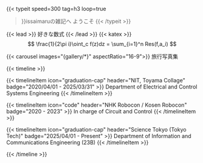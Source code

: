 <!-- {{< button href="/posts" target="_self" >}}
Posts
{{< /button >}} -->
{{< typeit
    speed=300
    tag=h3
    loop=true
>}}issaimaruの雑記へ ようこそ
{{< /typeit >}}

{{< lead >}}
好きな数式
{{< /lead >}}
{{< katex >}}
$$
\frac{1}{2\pi i}\oint_c f(z)dz = \sum_{i=1}^n Res(f,a_i)
$$

{{< carousel images="{gallery/*}" aspectRatio="16-9">}}
旅行写真集

{{< timeline >}}

{{< timelineItem icon="graduation-cap" header="NIT, Toyama Collage" badge="2020/04/01 - 2025/03/31" >}}
Department of Electrical and Control Systems Engineering
{{< /timelineItem >}}

{{< timelineItem icon="code" header="NHK Robocon / Kosen Robocon" badge="2020 - 2023" >}}
In charge of Circuit and Control
{{< /timelineItem >}}

{{< timelineItem icon="graduation-cap" header="Science Tokyo (Tokyo Tech)" badge="2025/04/01 - Present" >}}
Department of Information and Communications Engineering (23B)
{{< /timelineItem >}}



{{< /timeline >}}


